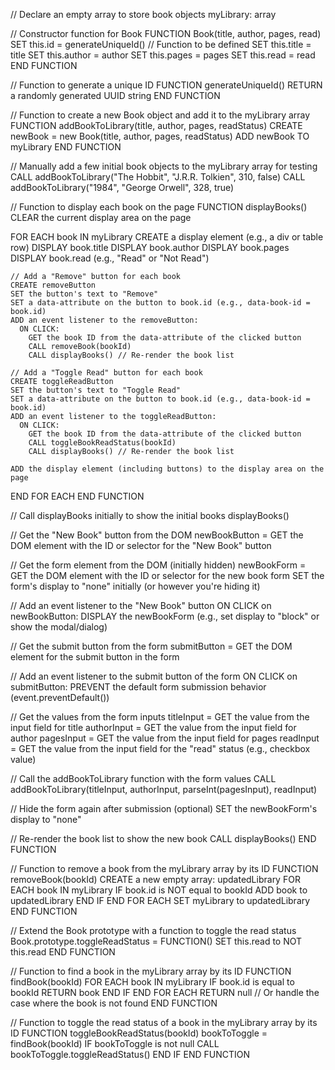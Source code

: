 // Declare an empty array to store book objects
myLibrary: array

// Constructor function for Book
FUNCTION Book(title, author, pages, read)
  SET this.id = generateUniqueId() // Function to be defined
  SET this.title = title
  SET this.author = author
  SET this.pages = pages
  SET this.read = read
END FUNCTION

// Function to generate a unique ID
FUNCTION generateUniqueId()
  RETURN a randomly generated UUID string
END FUNCTION

// Function to create a new Book object and add it to the myLibrary array
FUNCTION addBookToLibrary(title, author, pages, readStatus)
  CREATE newBook = new Book(title, author, pages, readStatus)
  ADD newBook TO myLibrary
END FUNCTION

// Manually add a few initial book objects to the myLibrary array for testing
CALL addBookToLibrary("The Hobbit", "J.R.R. Tolkien", 310, false)
CALL addBookToLibrary("1984", "George Orwell", 328, true)

// Function to display each book on the page
FUNCTION displayBooks()
  CLEAR the current display area on the page

  FOR EACH book IN myLibrary
    CREATE a display element (e.g., a div or table row)
    DISPLAY book.title
    DISPLAY book.author
    DISPLAY book.pages
    DISPLAY book.read (e.g., "Read" or "Not Read")

    // Add a "Remove" button for each book
    CREATE removeButton
    SET the button's text to "Remove"
    SET a data-attribute on the button to book.id (e.g., data-book-id = book.id)
    ADD an event listener to the removeButton:
      ON CLICK:
        GET the book ID from the data-attribute of the clicked button
        CALL removeBook(bookId)
        CALL displayBooks() // Re-render the book list

    // Add a "Toggle Read" button for each book
    CREATE toggleReadButton
    SET the button's text to "Toggle Read"
    SET a data-attribute on the button to book.id (e.g., data-book-id = book.id)
    ADD an event listener to the toggleReadButton:
      ON CLICK:
        GET the book ID from the data-attribute of the clicked button
        CALL toggleBookReadStatus(bookId)
        CALL displayBooks() // Re-render the book list

    ADD the display element (including buttons) to the display area on the page
  END FOR EACH
END FUNCTION

// Call displayBooks initially to show the initial books
displayBooks()

// Get the "New Book" button from the DOM
newBookButton = GET the DOM element with the ID or selector for the "New Book" button

// Get the form element from the DOM (initially hidden)
newBookForm = GET the DOM element with the ID or selector for the new book form
SET the form's display to "none" initially (or however you're hiding it)

// Add an event listener to the "New Book" button
ON CLICK on newBookButton:
  DISPLAY the newBookForm (e.g., set display to "block" or show the modal/dialog)

// Get the submit button from the form
submitButton = GET the DOM element for the submit button in the form

// Add an event listener to the submit button of the form
ON CLICK on submitButton:
  PREVENT the default form submission behavior (event.preventDefault())

  // Get the values from the form inputs
  titleInput = GET the value from the input field for title
  authorInput = GET the value from the input field for author
  pagesInput = GET the value from the input field for pages
  readInput = GET the value from the input field for the "read" status (e.g., checkbox value)

  // Call the addBookToLibrary function with the form values
  CALL addBookToLibrary(titleInput, authorInput, parseInt(pagesInput), readInput)

  // Hide the form again after submission (optional)
  SET the newBookForm's display to "none"

  // Re-render the book list to show the new book
  CALL displayBooks()
END FUNCTION

// Function to remove a book from the myLibrary array by its ID
FUNCTION removeBook(bookId)
  CREATE a new empty array: updatedLibrary
  FOR EACH book IN myLibrary
    IF book.id is NOT equal to bookId
      ADD book to updatedLibrary
    END IF
  END FOR EACH
  SET myLibrary to updatedLibrary
END FUNCTION

// Extend the Book prototype with a function to toggle the read status
Book.prototype.toggleReadStatus = FUNCTION()
  SET this.read to NOT this.read
END FUNCTION

// Function to find a book in the myLibrary array by its ID
FUNCTION findBook(bookId)
  FOR EACH book IN myLibrary
    IF book.id is equal to bookId
      RETURN book
    END IF
  END FOR EACH
  RETURN null // Or handle the case where the book is not found
END FUNCTION

// Function to toggle the read status of a book in the myLibrary array by its ID
FUNCTION toggleBookReadStatus(bookId)
  bookToToggle = findBook(bookId)
  IF bookToToggle is not null
    CALL bookToToggle.toggleReadStatus()
  END IF
END FUNCTION